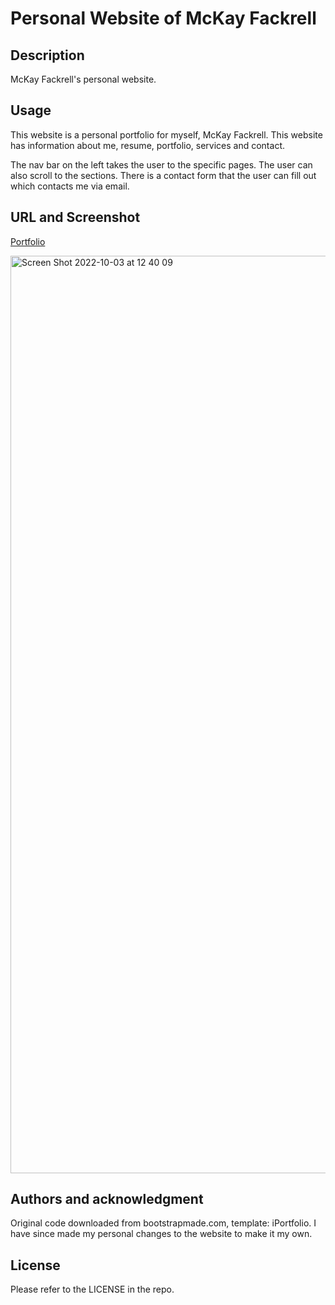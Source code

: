 # Personal Website of McKay Fackrell
## Description
McKay Fackrell's personal website.

## Usage
This website is a personal portfolio for myself, McKay Fackrell. This website has information about me, resume, portfolio, services and contact. 

The nav bar on the left takes the user to the specific pages. The user can also scroll to the sections. There is a contact form that the user can fill out which contacts me via email.

## URL and Screenshot
[Portfolio](https://mckayfackrell.github.io/personal-website/)

<img width="1468" alt="Screen Shot 2022-10-03 at 12 40 09" src="https://user-images.githubusercontent.com/110206514/193653637-655c2ccf-3ee1-474e-b7b0-6b7d772a9bfb.png">


## Authors and acknowledgment
Original code downloaded from bootstrapmade.com, template: iPortfolio. I have since made my personal changes to the website to make it my own.

## License
Please refer to the LICENSE in the repo.
